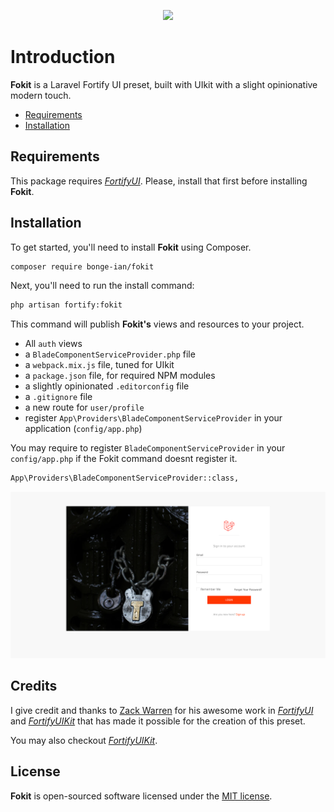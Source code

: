 <p align="center"><img width="400" src="https://github.com/zacksmash/fortify-uikit/raw/master/fortify-uikit-image.png"></p>

# Introduction

**Fokit** is a Laravel Fortify UI preset, built with UIkit with a slight opinionative modern touch.

- [Requirements](#requirements)
- [Installation](#installation)

<a name="requirements"></a>

## Requirements

This package requires [*FortifyUI*](https://github.com/zacksmash/fortify-ui). Please, install that first before installing **Fokit**.

<a name="installation"></a>
## Installation

To get started, you'll need to install **Fokit** using Composer.

```bash
composer require bonge-ian/fokit
```

Next, you'll need to run the install command:

```bash
php artisan fortify:fokit
```

This command will publish **Fokit's** views and resources to your project.

- All `auth` views
- a `BladeComponentServiceProvider.php` file
- a `webpack.mix.js` file, tuned for UIkit
- a `package.json` file, for required NPM modules
- a slightly opinionated `.editorconfig` file
- a `.gitignore` file
- a new route for `user/profile`
- register `App\Providers\BladeComponentServiceProvider` in your application (`config/app.php`)

You may require to register `BladeComponentServiceProvider` in your `config/app.php` if the Fokit command doesnt register it.

```bash
App\Providers\BladeComponentServiceProvider::class,
```

<p align="center"><img  src="https://github.com/bonge-ian/fokit/raw/master/fokit-ui-screenshot.png"></p>

## Credits

I give credit and thanks to [Zack Warren](https://github.com/zacksmash) for his awesome work in [*FortifyUI*](https://github.com/zacksmash/fortify-ui) and [*FortifyUIKit*](https://github.com/zacksmash/fortify-uikit) that has made it possible for the creation of this preset.

You may also checkout [*FortifyUIKit*](https://github.com/zacksmash/fortify-uikit).

## License

**Fokit** is open-sourced software licensed under the [MIT license](LICENSE.md).
